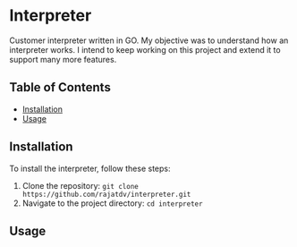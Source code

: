 # Interpreter

Customer interpreter written in GO. My objective was to understand how an interpreter works. I intend to keep working on this project and extend it to support many more features.

## Table of Contents

- [Installation](#installation)
- [Usage](#usage)

## Installation

To install the interpreter, follow these steps:

1. Clone the repository: `git clone https://github.com/rajatdv/interpreter.git`
2. Navigate to the project directory: `cd interpreter`

## Usage
